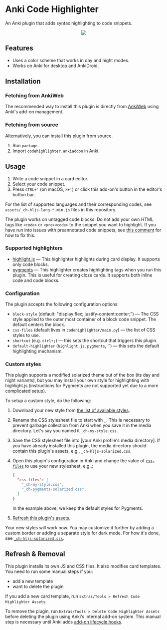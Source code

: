 # Anki Code Highlighter

An Anki plugin that adds syntax highlighting to code snippets.

<!-- markdownlint-disable-next-line -->
<p align="center"><img src="screenshots/animation-small.gif"/></p>

## Features

* Uses a color scheme that works in day and night modes.
* Works on Anki for desktop and AnkiDroid.

## Installation

### Fetching from AnkiWeb

The recommended way to install this plugin is directly from
[AnkiWeb](https://ankiweb.net/shared/info/112228974) using Anki's add-on
management.

### Fetching from source

Alternatively, you can install this plugin from source.

1. Run `package`.
2. Import `codehighlighter.ankiaddon` in Anki.

## Usage

1. Write a code snippet in a card editor.
2. Select your code snippet.
3. Press `CTRL+'` (on macOS, `⌘+'`) or click this add-on's button in the
   editor's button bar.

For the list of supported languages and their corresponding codes, see
`assets/_ch-hljs-lang-*.min.js` files in this repository.

The plugin works on untagged code blocks. Do not add your own HTML tags like
`<code>` or `<pre><code>` to the snippet you want to highlight. If you have run
into issues with preannotated code snippets, see [this
comment](https://github.com/gregorias/anki-code-highlighter/issues/29#issuecomment-1367298126)
for how to fix this.

### Supported highlighters

* [highlight.js](https://highlightjs.org/) — This highlighter highlights during
  card display. It supports only code blocks.
* [pygments](https://pygments.org/) — This highlighter creates highlighting
  tags when you run this plugin. This is useful for creating cloze cards.
  It supports both inline code and code blocks.

### Configuration

The plugin accepts the following configuration options:

* `block-style` (default: "display:flex; justify-content:center;") — The CSS
  style applied to the outer most container of a block code snippet. The
  default centers the block.
* `css-files` (default lives in `codehighlighter/main.py`) — the list of CSS
  styles to use.
* `shortcut` (e.g. `ctrl+;`) — this sets the shortcut that triggers this
  plugin.
* `default-highlighter` (`highlight.js`, `pygments`, ``) — this sets the
  default highlighting mechanism.

### Custom styles

This plugin supports a modified solarized theme out of the box (its day and
night variants), but you may install your own style for highlighting with
highlight.js (instructions for Pygments are not supported yet due to a more
complicated setup).

To setup a custom style, do the following:

1. Download your new style from [the list of available
   styles](https://github.com/highlightjs/highlight.js/tree/main/src/styles).
1. Rename the CSS stylesheet file to start with `_`. This is necessary to
   prevent garbage collection from Anki when you save it in the media
   directory. Let's say you named it `_ch-my-style.css`.
1. Save the CSS stylesheet file into [your Anki profile's media
   directory]. If you have already installed this plugin, the media
   directory should contain this plugin's assets, e.g.,
   `_ch-hljs-solarized.css`.
1. Open this plugin's configuration in Anki and change the value of
   [`css-files`](#configuration) to use your new stylesheet, e.g.,:

   ```json
   {
     "css-files": [
       "_ch-my-style.css",
       "_ch-pygments-solarized.css",
     ]
   }
   ```

   In the example above, we keep the default styles for Pygments.
1. [Refresh this plugin's assets.](#refresh--removal)

Your new styles will work now. You may customize it further by adding a custom
border or adding a separate style for dark mode. For how it's done, see
[`_ch-hljs-solarized.css`](https://github.com/gregorias/anki-code-highlighter/blob/main/assets/_ch-hljs-solarized.css).

## Refresh & Removal

This plugin installs its own JS and CSS files. It also modifies card
templates. You need to run some manual steps if you:

* add a new template
* want to delete the plugin

If you add a new card template, run `Extras/Tools > Refresh Code Highlighter
Assets`.

To remove the plugin, run `Extras/Tools > Delete Code Highlighter Assets`
before deleting the plugin using Anki's internal add-on system. This
manual step is necessary until Anki adds [add-on lifecycle
hooks](https://forums.ankiweb.net/t/install-update-delete-addon-hook-points/18532).
